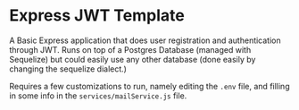 # Express JWT Template

A Basic Express application that does user registration and authentication through JWT. Runs on top of a Postgres Database (managed with Sequelize) but could easily use any other database (done easily by changing the sequelize dialect.)

Requires a few customizations to run, namely editing the `.env` file, and filling in some info in the `services/mailService.js` file.